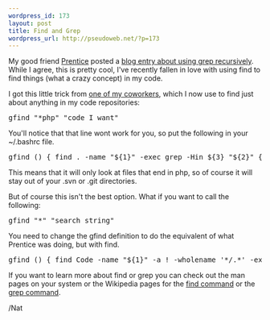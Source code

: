 ```yaml
--- 
wordpress_id: 173
layout: post
title: Find and Grep
wordpress_url: http://pseudoweb.net/?p=173
---
```

My good friend <a href="http://www.prenticew.com">Prentice</a> posted a <a href="http://www.incognitomind.com/?p=339">blog entry about using grep recursively</a>. While I agree, this is pretty cool, I've recently fallen in love with using find to find things (what a crazy concept) in my code.

I got this little trick from <a href="http://davpt.com">one of my coworkers</a>, which I now use to find just about anything in my code repositories:

<pre>
gfind &quot;*php&quot; &quot;code I want&quot;
</pre>

You'll notice that that line wont work for you, so put the following in your ~/.bashrc file.

<pre>
gfind () { find . -name &quot;${1}&quot; -exec grep -Hin ${3} &quot;${2}&quot; {} \; ; }
</pre>

This means that it will only look at files that end in php, so of course it will stay out of your .svn or .git directories.

But of course this isn't the best option. What if you want to call the following:

<pre>
gfind &quot;*&quot; &quot;search string&quot;
</pre>

You need to change the gfind definition to do the equivalent of what Prentice was doing, but with find.

<pre>
gfind () { find Code -name &quot;${1}&quot; -a ! -wholename '*/.*' -exec grep -Hin ${3} &quot;${2}&quot; {} \; ; }
</pre>

If you want to learn more about find or grep you can check out the man pages on your system or the Wikipedia pages for the <a href="http://en.wikipedia.org/wiki/Find_(Unix)">find command</a> or the <a href="http://en.wikipedia.org/wiki/Grep">grep command</a>.

/Nat
